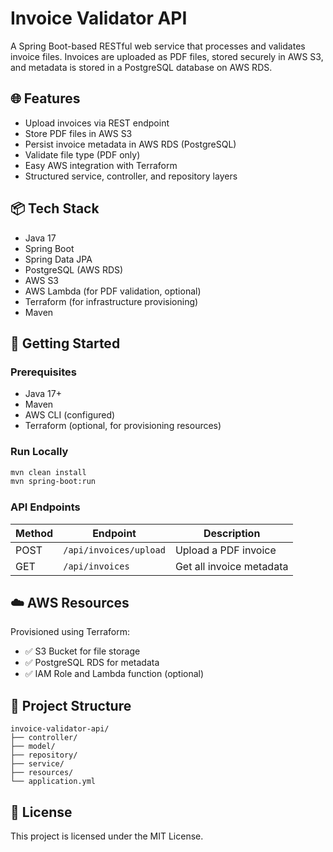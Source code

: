 # Invoice Validator API

A Spring Boot-based RESTful web service that processes and validates invoice files. Invoices are uploaded as PDF files, stored securely in AWS S3, and metadata is stored in a PostgreSQL database on AWS RDS.

## 🌐 Features

- Upload invoices via REST endpoint
- Store PDF files in AWS S3
- Persist invoice metadata in AWS RDS (PostgreSQL)
- Validate file type (PDF only)
- Easy AWS integration with Terraform
- Structured service, controller, and repository layers

## 📦 Tech Stack

- Java 17
- Spring Boot
- Spring Data JPA
- PostgreSQL (AWS RDS)
- AWS S3
- AWS Lambda (for PDF validation, optional)
- Terraform (for infrastructure provisioning)
- Maven

## 🚀 Getting Started

### Prerequisites

- Java 17+
- Maven
- AWS CLI (configured)
- Terraform (optional, for provisioning resources)

### Run Locally

```bash
mvn clean install
mvn spring-boot:run
```

### API Endpoints

| Method | Endpoint                      | Description              |
|--------|-------------------------------|--------------------------|
| POST   | `/api/invoices/upload`        | Upload a PDF invoice     |
| GET    | `/api/invoices`               | Get all invoice metadata |

## ☁️ AWS Resources

Provisioned using Terraform:

- ✅ S3 Bucket for file storage
- ✅ PostgreSQL RDS for metadata
- ✅ IAM Role and Lambda function (optional)

## 📁 Project Structure

```
invoice-validator-api/
├── controller/
├── model/
├── repository/
├── service/
├── resources/
└── application.yml
```

## 📜 License

This project is licensed under the MIT License.
